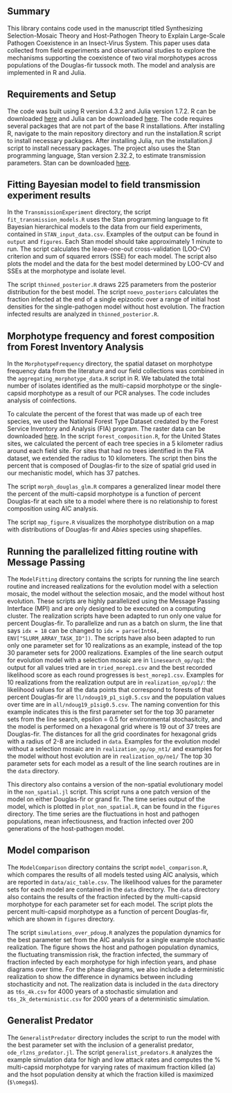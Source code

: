 ## Summary

This library contains code used in the manuscript titled Synthesizing Selection-Mosaic Theory and Host-Pathogen Theory to Explain Large-Scale Pathogen Coexistence in an Insect-Virus System. This paper uses data collected from field experiments and observational studies to explore the mechanisms supporting the coexistence of two viral morphotypes across populations of the Douglas-fir tussock moth. The model and analysis are implemented in R and Julia. 

## Requirements and Setup

The code was built using R version 4.3.2 and Julia version 1.7.2.  R can be downloaded [here](https://www.r-project.org) and Julia can be downloaded [here](https://julialang.org/downloads/). The code requires several packages that are not part of the base R installations. After installing R, navigate to the main repository directory and run the installation.R script to install necessary packages. After installing Julia, run the installation.jl script to install necessary packages. The project also uses the Stan programming language, Stan version 2.32.2, to estimate transmission parameters. Stan can be downloaded [here](https://mc-stan.org/users/interfaces/).

## Fitting Bayesian model to field transmission experiment results

In the `TransmissionExperiment` directory, the script `fit_transmission_models.R` uses the Stan programming language to fit Bayesian hierarchical models to the data from our field experiments, contained in `STAN_input_data.csv`. Examples of the output can be found in `output` and `figures`. Each Stan model should take approximately 1 minute to run. The script calculates the leave-one-out cross-validation (LOO-CV) criterion and sum of squared errors (SSE) for each model. The script also plots the model and the data for the best model determined by LOO-CV and SSEs at the morphotype and isolate level. 

The script `thinned_posterior.R` draws 225 parameters from the posterior distribution for the best model. The script `noevo_posteriors` calculates the fraction infected at the end of a single epizootic over a range of initial host densities for the single-pathogen model without host evolution. The fraction infected results are analyzed in `thinned_posterior.R`.
 
## Morphotype frequency and forest composition from Forest Inventory Analysis

In the `MorphotypeFrequency` directory, the spatial dataset on morphotype frequency data from the literature and our field collections was combined in the `aggregating_morphotype_data.R` script in R. We tabulated the total number of isolates identified as the multi-capsid morphotype or the single-capsid morphotype as a result of our PCR analyses. The code includes analysis of coinfections. 

To calculate the percent of the forest that was made up of each tree species, we used the National Forest Type Dataset credated by the Forest Service Inventory and Analysis (FIA) program. The raster data can be downloaded [here](https://data.fs.usda.gov/geodata/rastergateway/forest_type/). In the script `forest_composition.R`, for the United States sites, we calculated the percent of each tree species in a 5 kilometer radius around each field site. For sites that had no trees identified in the FIA dataset, we extended the radius to 10 kilometers. The script then bins the percent that is composed of Douglas-fir to the size of spatial grid used in our mechanistic model, which has 37 patches. 

The script `morph_douglas_glm.R` compares a generalized linear model there the percent of the multi-capsid morphotype is a function of percent Douglas-fir at each site to a model where there is no relationship to forest composition using AIC analysis. 

The script `map_figure.R` visualizes the morphotype distribution on a map with distributions of Douglas-fir and *Abies* species using shapefiles.

## Running the parallelized fitting routine with Message Passing

The `ModelFitting` directory contains the scripts for running the line search routine and increased realizations for the evolution model with a selection mosaic, the model without the selection mosaic, and the model without host evolution. These scripts are highly parallelized using the Message Passing Interface (MPI) and are only designed to be executed on a computing cluster. The realization scripts have been adapted to run only one value for percent Douglas-fir. To parallelize and run as a batch on slurm, the line that says `idx = 18` can be changed to `idx = parse(Int64, ENV["SLURM_ARRAY_TASK_ID"])`. The scripts have also been adapted to run only one parameter set for 10 realizations as an example, instead of the top 30 parameter sets for 2000 realizations.  Examples of the line search output for evolution model with a selection mosaic are in `linesearch_op/op1`: the output for all values tried are in `tried_morep1.csv` and the best recorded likelihood score as each round progresses is `best_morep1.csv`. Examples for 10 realizations from the realization output are in `realization_op/op1/`: the likelihood values for all the data points that correspond to forests of that percent Douglas-fir are `ll/ndoug19_p1_sig0.5.csv` and the population values over time are in `all/ndoug19_p1sig0.5.csv`. The naming convention for this example indicates this is the first parameter set for the top 30 parameter sets from the line search, epsilon = 0.5 for environmental stochasitcity, and the model is performed on a hexagonal grid where is 19 out of 37 trees are Douglas-fir. The distances for all the grid coordinates for hexagonal grids with a radius of 2-8 are included in `data`. Examples for the evolution model without a selection mosaic are in `realization_op/op_nt1/` and examples for the model without host evolution are in `realization_op/ne1/` The top 30 parameter sets for each model as a result of the line search routines are in the `data` directory. 

This directory also contains a version of the non-spatial evolutionary model in the `non_spatial.jl` script. This script runs a one patch version of the model on either Douglas-fir or grand fir. The time series output of the model, which is plotted in `plot_non_spatial.R`, can be found in the `figures` directory. The time series are the fluctuations in host and pathogen populations, mean infectiousness, and fraction infected over 200 generations of the host-pathogen model.

## Model comparison

The `ModelComparison` directory contains the script `model_comparison.R`, which compares the results of all models tested using AIC analysis, which are reported in `data/aic_table.csv`. The likelihood values for the parameter sets for each model are contained in the `data` directory. The `data` directory also contains the results of the fraction infected by the multi-capsid morphotype for each parameter set for each model. The script plots the percent multi-capsid morphotype as a function of percent Douglas-fir, which are shown in `figures` directory.

The script `simulations_over_pdoug.R` analyzes the population dynamics for the best parameter set from the AIC analysis for a single example stochastic realization. The figure shows the host and pathogen population dynamics, the fluctuating transmission risk, the fraction infected, the summary of fraction infected by each morphotype for high infection years, and phase diagrams over time. For the phase diagrams, we also include a deterministic realization to show the difference in dynamics between including stochasticity and not. The realization data is included in the `data` directory as `t6s_4k.csv` for 4000 years of a stochastic simulation and `t6s_2k_deterministic.csv` for 2000 years of a deterministic simulation.

## Generalist Predator

The `GeneralistPredator` directory includes the script to run the model with the best parameter set with the inclusion of a generalist predator, `ode_rlzns_predator.jl`. The script `generalist_predators.R` analyzes the example simulation data for high and low attack rates and computes the % multi-capsid morphotype for varying rates of maximum fraction killed (a) and the hsot population density at which the fraction killed is maximized (`$\omega$`). 
